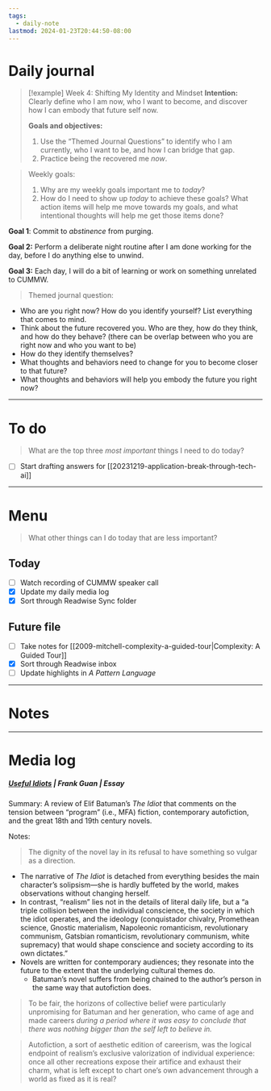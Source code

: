 ```yaml
---
tags:
  - daily-note
lastmod: 2024-01-23T20:44:50-08:00
---
```

# Daily journal

>[!example] Week 4: Shifting My Identity and Mindset
>**Intention:** Clearly define who I am now, who I want to become, and discover how I can embody that future self now.
>
>**Goals and objectives:**
>1. Use the “Themed Journal Questions” to identify who I am currently, who I want to be, and how I can bridge that gap.
>2. Practice being the recovered me *now*.

> Weekly goals:
> 1. Why are my weekly goals important me to *today*?
> 2. How do I need to show up *today* to achieve these goals? What action items will help me move towards my goals, and what intentional thoughts will help me get those items done?

**Goal 1**: Commit to *abstinence* from purging.

**Goal 2:** Perform a deliberate night routine after I am done working for the day, before I do anything else to unwind.

**Goal 3:** Each day, I will do a bit of learning or work on something unrelated to CUMMW.

>Themed journal question:

- Who are you right now? How do you identify yourself? List everything that comes to mind.
- Think about the future recovered you. Who are they, how do they think, and how do they behave? (there can be overlap between who you are right now and who you want to be)
- How do they identify themselves?
- What thoughts and behaviors need to change for you to become closer to that future?
- What thoughts and behaviors will help you embody the future you right now?

---
# To do

> What are the top three *most important* things I need to do today?

- [ ] Start drafting answers for [[20231219-application-break-through-tech-ai]]

----
# Menu

> What other things can I do today that are less important?
## Today

- [ ] Watch recording of CUMMW speaker call
- [x] Update my daily media log
- [x] Sort through Readwise Sync folder

## Future file

- [ ] Take notes for [[2009-mitchell-complexity-a-guided-tour|Complexity: A Guided Tour]]
- [x] Sort through Readwise inbox
- [ ] Update highlights in *A Pattern Language*

---
# Notes

---
# Media log

##### [Useful Idiots](https://thepointmag.com/criticism/useful-idiots/) | Frank Guan | Essay

Summary: A review of Elif Batuman’s *The Idiot* that comments on the tension between “program” (i.e., MFA) fiction, contemporary autofiction, and the great 18th and 19th century novels.

Notes:

>The dignity of the novel lay in its refusal to have something so vulgar as a direction.


- The narrative of *The Idiot* is detached from everything besides the main character’s solipsism—she is hardly buffeted by the world, makes observations without changing herself.
- In contrast, “realism” lies not in the details of literal daily life, but a “a triple collision between the individual conscience, the society in which the idiot operates, and the ideology (conquistador chivalry, Promethean science, Gnostic materialism, Napoleonic romanticism, revolutionary communism, Gatsbian romanticism, revolutionary communism, white supremacy) that would shape conscience and society according to its own dictates.”
- Novels are written for contemporary audiences; they resonate into the future to the extent that the underlying cultural themes do.
	- Batuman’s novel suffers from being chained to the author’s person in the same way that autofiction does.

>To be fair, the horizons of collective belief were particularly unpromising for Batuman and her generation, who came of age and made careers *during a period where it was easy to conclude that there was nothing bigger than the self left to believe in.*

>Autofiction, a sort of aesthetic edition of careerism, was the logical endpoint of realism’s exclusive valorization of individual experience: once all other recreations expose their artifice and exhaust their charm, what is left except to chart one’s own advancement through a world as fixed as it is real?

